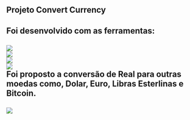 <h2>Projeto Convert Currency<h2>
  
<p>Foi desenvolvido com as ferramentas:
<br>
  <br>
   <img src="https://img.shields.io/badge/HTML-239120?style=for-the-badge&logo=html5&logoColor=white alt="icon-html">
          <br>
      <img src="https://img.shields.io/badge/CSS-239120?&style=for-the-badge&logo=css3&logoColor=white   alt ="icon-css">
          <br>
      <img src="https://img.shields.io/badge/Figma-F24E1E?style=for-the-badge&logo=figma&logoColor=white">
          <br>
     <img src="https://img.shields.io/badge/JavaScript-323330?style=for-the-badge&logo=javascript&logoColor=F7DF1E">
          <br>
Foi proposto a conversão de Real para outras moedas como, Dolar, Euro, Libras Esterlinas e Bitcoin.
<br>
<br>

<img src= "C:\Users\User\Desktop\DevClub\Primeiro projeto JS\2025-03-05.png">

